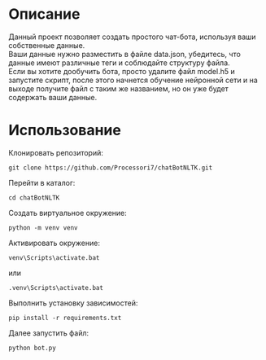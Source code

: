 # Описание
Данный проект позволяет создать простого чат-бота, используя ваши собственные данные.  
Ваши данные нужно разместить в файле data.json, убедитесь, что данные имеют различные теги и соблюдайте структуру файла.  
Если вы хотите дообучить бота, просто удалите файл model.h5 и запустите скрипт, после этого начнется обучение нейронной сети и на выходе получите файл с таким же названием, но он уже будет содержать ваши данные.
# Использование
Клонировать репозиторий:
```
git clone https://github.com/Processori7/chatBotNLTK.git
```
Перейти в каталог:
```
cd chatBotNLTK
```
Создать виртуальное окружение:
```
python -m venv venv
```
Активировать окружение:
```
venv\Scripts\activate.bat
```
или
```
.venv\Scripts\activate.bat
```
Выполнить установку зависимостей:
```
pip install -r requirements.txt
```
Далее запустить файл:
```
python bot.py
```
